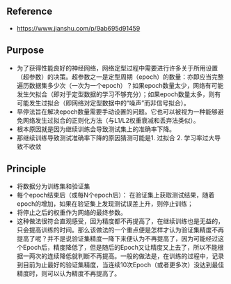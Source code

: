 ## Reference
+ https://www.jianshu.com/p/9ab695d91459
## Purpose
+ 为了获得性能良好的神经网络，网络定型过程中需要进行许多关于所用设置（超参数）的决策。超参数之一是定型周期（epoch）的数量：亦即应当完整遍历数据集多少次（一次为一个epoch）？如果epoch数量太少，网络有可能发生欠拟合（即对于定型数据的学习不够充分）；如果epoch数量太多，则有可能发生过拟合（即网络对定型数据中的“噪声”而非信号拟合）。
+ 早停法旨在解决epoch数量需要手动设置的问题。它也可以被视为一种能够避免网络发生过拟合的正则化方法（与L1/L2权重衰减和丢弃法类似）。
+ 根本原因就是因为继续训练会导致测试集上的准确率下降。
+ 那继续训练导致测试准确率下降的原因猜测可能是1. 过拟合 2. 学习率过大导致不收敛

## Principle
+ 将数据分为训练集和验证集
+ 每个epoch结束后（或每N个epoch后）： 在验证集上获取测试结果，随着epoch的增加，如果在验证集上发现测试误差上升，则停止训练；
+ 将停止之后的权重作为网络的最终参数。
+ 这种做法很符合直观感受，因为精度都不再提高了，在继续训练也是无益的，只会提高训练的时间。那么该做法的一个重点便是怎样才认为验证集精度不再提高了呢？并不是说验证集精度一降下来便认为不再提高了，因为可能经过这个Epoch后，精度降低了，但是随后的Epoch又让精度又上去了，所以不能根据一两次的连续降低就判断不再提高。一般的做法是，在训练的过程中，记录到目前为止最好的验证集精度，当连续10次Epoch（或者更多次）没达到最佳精度时，则可以认为精度不再提高了。


